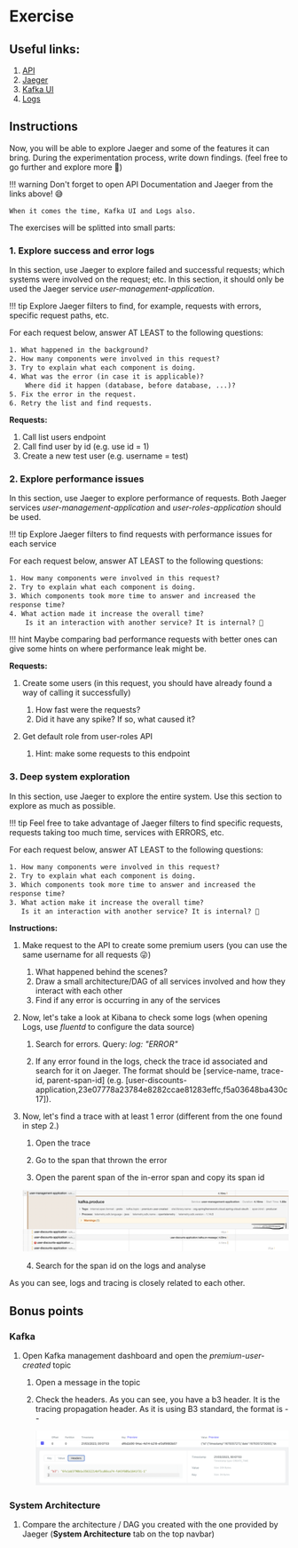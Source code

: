 # Exercise

## Useful links:

1. [API](http://api.traceability.localhost/swagger-ui/index.html)
2. [Jaeger](http://jaeger.traceability.localhost)
3. [Kafka UI](http://kafka.traceability.localhost)
4. [Logs](http://logs.traceability.localhost/app/discover)


## Instructions

Now, you will be able to explore Jaeger and some of the features it can bring. During the experimentation process, write down findings. (feel free to go further and explore more 💪)

!!! warning
    Don't forget to open API Documentation and Jaeger from the links above! 😅

    When it comes the time, Kafka UI and Logs also.

The exercises will be splitted into small parts:

### 1. Explore success and error logs

In this section, use Jaeger to explore failed and successful requests; which systems were involved on the request; etc.
In this section, it should only be used the Jaeger service *user-management-application*.

!!! tip
    Explore Jaeger filters to find, for example, requests with errors, specific request paths, etc.

For each request below, answer AT LEAST to the following questions:

    1. What happened in the background?
    2. How many components were involved in this request?
    3. Try to explain what each component is doing.
    4. What was the error (in case it is applicable)? 
        Where did it happen (database, before database, ...)?
    5. Fix the error in the request.
    6. Retry the list and find requests.

**Requests:**

1. Call list users endpoint
2. Call find user by id (e.g. use id = 1)
3. Create a new test user (e.g. username = test)

### 2. Explore performance issues

In this section, use Jaeger to explore performance of requests. Both Jaeger services *user-management-application* and *user-roles-application* should be used.
 

!!! tip
    Explore Jaeger filters to find requests with performance issues for each service

For each request below, answer AT LEAST to the following questions:

    1. How many components were involved in this request?
    2. Try to explain what each component is doing.
    3. Which components took more time to answer and increased the response time?
    4. What action made it increase the overall time? 
        Is it an interaction with another service? It is internal? 🤔

!!! hint
    Maybe comparing bad performance requests with better ones can give some hints on where performance leak might be.

**Requests:**

1. Create some users (in this request, you should have already found a way of calling it successfully)

    1. How fast were the requests?
    2. Did it have any spike? If so, what caused it?

1. Get default role from user-roles API

    1. Hint: make some requests to this endpoint


### 3. Deep system exploration

In this section, use Jaeger to explore the entire system. Use this section to explore as much as possible.
 
!!! tip
    Feel free to take advantage of Jaeger filters to find specific requests, requests taking too much time, services with ERRORS, etc.

For each request below, answer AT LEAST to the following questions:

    1. How many components were involved in this request?
    2. Try to explain what each component is doing.
    3. Which components took more time to answer and increased the response time?
    3. What action make it increase the overall time?
       Is it an interaction with another service? It is internal? 🤔

**Instructions:**

1. Make request to the API to create some premium users (you can use the same username for all requests 😜)

    1. What happened behind the scenes?
    2. Draw a small architecture/DAG of all services involved and how they interact with each other
    3. Find if any error is occurring in any of the services

2. Now, let's take a look at Kibana to check some logs (when opening Logs, use *fluentd* to configure the data source)

    1. Search for errors. Query: *log: "ERROR"*

    2. If any error found in the logs, check the trace id associated and search for it on Jaeger. The format should be [service-name, trace-id, parent-span-id] (e.g. [user-discounts-application,23e07778a23784e8282ccae81283effc,f5a03648ba430c17]).    

3. Now, let's find a trace with at least 1 error (different from the one found in step 2.)

    1. Open the trace

    2. Go to the span that thrown the error
    
    3. Open the parent span of the in-error span and copy its span id

    ![Parent Span ID](parent-span-id.png)

    4. Search for the span id on the logs and analyse

As you can see, logs and tracing is closely related to each other.


## Bonus points

### Kafka

1. Open Kafka management dashboard and open the *premium-user-created* topic

    1. Open a message in the topic

    2. Check the headers. As you can see, you have a b3 header. It is the tracing propagation header.
        As it is using B3 standard, the format is <trace-id>-<parent-id>-<flag>

        ![Kafka message header](kafka-msg-header.png)

### System Architecture

1. Compare the architecture / DAG you created with the one provided by Jaeger (**System Architecture** tab on the top navbar)
